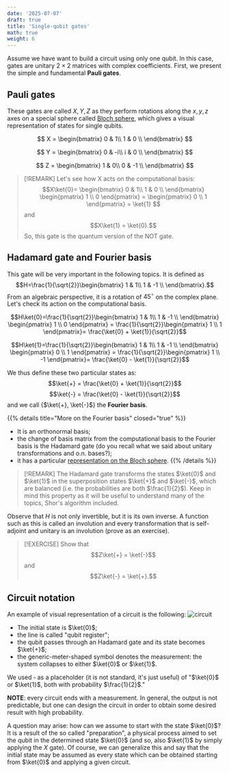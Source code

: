 ```yaml
---
date: '2025-07-07'
draft: true
title: 'Single-qubit gates'
math: true
weight: 6
---
```


Assume we have want to build a circuit using only one qubit. In this case, gates are unitary $2\times2$ matrices with complex coefficients. First, we present the simple and fundamental $\textbf{Pauli gates}$.

## Pauli gates
These gates are called $X, Y, Z$ as they perform rotations along the $x, y, z$ axes on a special sphere called [Bloch sphere](https://en.wikipedia.org/wiki/Bloch_sphere), which gives a visual representation of states for single qubits.

$$ X = \begin{bmatrix}
0 & 1\\
1 & 0 \\
\end{bmatrix} $$

$$ Y = \begin{bmatrix}
0 & -i\\
i & 0 \\
\end{bmatrix} $$

$$ Z = \begin{bmatrix}
1 & 0\\
0 & -1 \\
\end{bmatrix} $$


>[!REMARK]
>Let's see how X acts on the computational basis:
> $$X\ket{0}= \begin{bmatrix}
 0 & 1\\
 1 & 0 \\
 \end{bmatrix} \begin{pmatrix} 1 \\ 0 \end{pmatrix} = \begin{pmatrix} 0 \\ 1 \end{pmatrix} = \ket{1} $$
>and $$X\ket{1} = \ket{0}.$$ So, this gate is the quantum version of the NOT gate.

## Hadamard gate and Fourier basis

This gate will be very important in the following topics. It is defined as 
 $$H=\frac{1}{\sqrt{2}}\begin{bmatrix}
 1 & 1\\
 1 & -1 \\
 \end{bmatrix}.$$
From an algebraic perspective, it is a rotation of $45^\circ$ on the complex plane. Let's check its action on the computational basis.

$$H\ket{0}=\frac{1}{\sqrt{2}}\begin{bmatrix}
 1 & 1\\
 1 & -1 \\
 \end{bmatrix} \begin{pmatrix} 1 \\ 0 \end{pmatrix} = \frac{1}{\sqrt{2}}\begin{pmatrix} 1 \\ 1 \end{pmatrix}=  \frac{\ket{0} + \ket{1}}{\sqrt{2}}$$

 $$H\ket{1}=\frac{1}{\sqrt{2}}\begin{bmatrix}
 1 & 1\\
 1 & -1 \\
 \end{bmatrix} \begin{pmatrix} 0 \\ 1 \end{pmatrix} = \frac{1}{\sqrt{2}}\begin{pmatrix} 1 \\ -1 \end{pmatrix}=  \frac{\ket{0} - \ket{1}}{\sqrt{2}}$$

 We thus define these two particular states as:
 $$\ket{+} = \frac{\ket{0} + \ket{1}}{\sqrt{2}}$$
 $$\ket{-} = \frac{\ket{0} - \ket{1}}{\sqrt{2}}$$
 and we call \{$\ket{+}, \ket{-}$\} the $\textbf{Fourier basis}.$

{{% details title="More on the Fourier basis" closed="true" %}}

- It is an orthonormal basis;
- the change of basis matrix from the computational basis to the Fourier basis is the Hadamard gate (do you recall what we said about unitary transformations and o.n. bases?);
- it has a particular [representation on the Bloch sphere](https://quantum-education-modules.readthedocs.io/en/latest/introductory/qubits/bloch_sphere.html).
{{% /details %}}

>[!REMARK]
>The Hadamard gate transforms the states $\ket{0}$ and $\ket{1}$ in the superposition states $\ket{+}$ and $\ket{-}$, which are balanced (i.e. the probabilities are both $\frac{1}{2}$). Keep in mind this property as it will be useful to understand many of the topics, Shor's algorithm included.

Observe that $H$ is not only invertible, but it is its own inverse. A function such as this is called an involution and every transformation that is self-adjoint and unitary is an involution (prove as an exercise).

>[!EXERCISE]
>Show that $$Z\ket{+} = \ket{-}$$ and $$Z\ket{-} = \ket{+}.$$


## Circuit notation
An example of visual representation of a circuit is the following:
![circuit](/images/Hadgate.png)
- The initial state is $\ket{0}$;
- the line is called "qubit register";
- the qubit passes through an Hadamard gate and its state becomes $\ket{+}$;
- the generic-meter-shaped symbol denotes the measurement: the system collapses to either $\ket{0}$ or $\ket{1}$.

We used $\square$ as a placeholder (it is not standard, it's just useful) of "$\ket{0}$ or $\ket{1}$, both with probability $\frac{1}{2}$."

$\textbf{NOTE}:$ every circuit ends with a measurement. In general, the output is not predictable, but one can design the circuit in order to obtain some desired result with high probability.

A question may arise: how can we assume to start with the state $\ket{0}$? It is a result of the so called "preparation", a physical process aimed to set the qubit in the determined state $\ket{0}$ (and so, also $\ket{1}$ by simply applying the $X$ gate). Of course, we can generalize this and say that the initial state may be assumed as every state which can be obtained starting from $\ket{0}$ and applying a given circuit.








